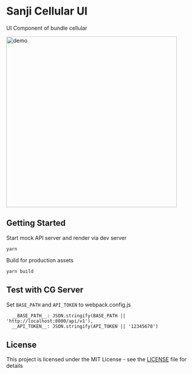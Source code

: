 # Sanji Cellular UI
UI Component of bundle cellular

<img src="https://user-images.githubusercontent.com/880569/41753245-bcdd618c-75fe-11e8-9718-eac0c0159ea6.png" alt="demo" width="450px" />

## Getting Started

Start mock API server and render via dev server
```
yarn
```
Build for production assets
```
yarn build
```

## Test with CG Server
Set `BASE_PATH` and `API_TOKEN` to webpack.config.js
```
  __BASE_PATH__: JSON.stringify(BASE_PATH || 'http://localhost:8000/api/v1'),
  __API_TOKEN__: JSON.stringify(API_TOKEN || '12345678')
```

## License
This project is licensed under the MIT License - see the [LICENSE](LICENSE) file for details
